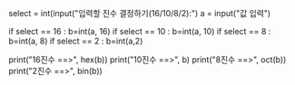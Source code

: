 select = int(input("입력할 진수 결정하기(16/10/8/2):")
a = input("값 입력")

if select == 16 :
                   b=int(a, 16)
if select == 10 :
                   b=int(a, 10)
if select == 8 :
                   b=int(a, 8)
if select == 2 :
                   b=int(a,2)

print("16진수 ==>", hex(b))
print("10진수 ==>", b)
print("8진수 ==>", oct(b))
print("2진수 ==>", bin(b))
